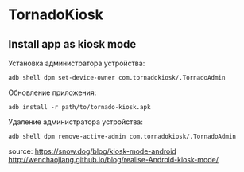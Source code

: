 # TornadoKiosk

## Install app as kiosk mode

Установка администратора устройства:

```
adb shell dpm set-device-owner com.tornadokiosk/.TornadoAdmin
```

Обновление приложения:

```
adb install -r path/to/tornado-kiosk.apk
```

Удаление администратора устройства:

```
adb shell dpm remove-active-admin com.tornadokiosk/.TornadoAdmin
```

source:
https://snow.dog/blog/kiosk-mode-android
http://wenchaojiang.github.io/blog/realise-Android-kiosk-mode/
